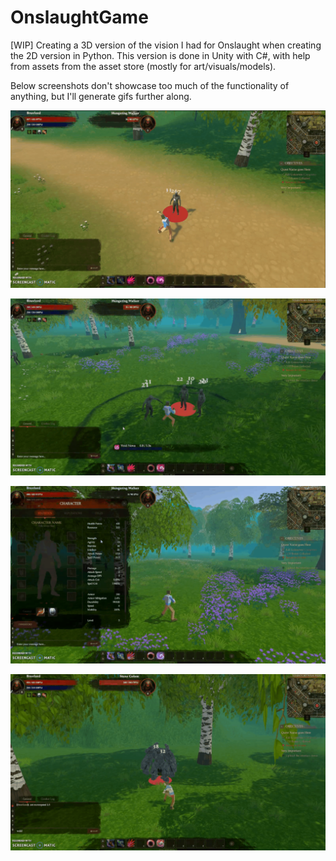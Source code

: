 # OnslaughtGame
[WIP] Creating a 3D version of the vision I had for Onslaught when creating the 2D version in Python. This version is done in Unity with C#, with help from assets from the asset store (mostly for art/visuals/models).

Below screenshots don't showcase too much of the functionality of anything, but I'll generate gifs further along.

![](onslaught_wip1.PNG)

![](onslaught_wip2.PNG)

![](onslaught_wip3.PNG)

![](onslaught_wip4.PNG)
